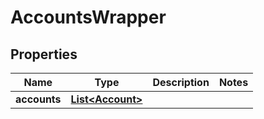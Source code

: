 
# AccountsWrapper

## Properties
Name | Type | Description | Notes
------------ | ------------- | ------------- | -------------
**accounts** | [**List&lt;Account&gt;**](Account.md) |  | 



